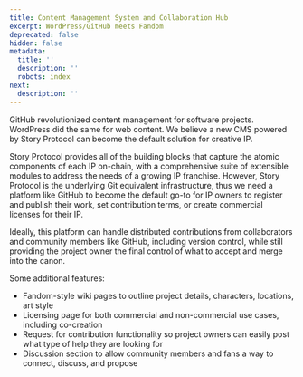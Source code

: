 ```yaml
---
title: Content Management System and Collaboration Hub
excerpt: WordPress/GitHub meets Fandom
deprecated: false
hidden: false
metadata:
  title: ''
  description: ''
  robots: index
next:
  description: ''
---
```

GitHub revolutionized content management for software projects. WordPress did the same for web content. We believe a new CMS powered by Story Protocol can become the default solution for creative IP.

Story Protocol provides all of the building blocks that capture the atomic components of each IP on-chain, with a comprehensive suite of extensible modules to address the needs of a growing IP franchise. However, Story Protocol is the underlying Git equivalent infrastructure, thus we need a platform like GitHub to become the default go-to for IP owners to register and publish their work, set contribution terms, or create commercial licenses for their IP. 

Ideally, this platform can handle distributed contributions from collaborators and community members like GitHub, including version control, while still providing the project owner the final control of what to accept and merge into the canon. 

Some additional features:

- Fandom-style wiki pages to outline project details, characters, locations, art style
- Licensing page for both commercial and non-commercial use cases, including co-creation
- Request for contribution functionality so project owners can easily post what type of help they are looking for
- Discussion section to allow community members and fans a way to connect, discuss, and propose